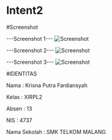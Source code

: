 # Intent2


#Screenshot

---Screenshot 1---
![Screenshot](Intent2/Screenshot_2016-10-09-11-27-04-939_id.sch.smktelkom_mlg.learn.intent2.png)



---Screenshot 2---
![Screenshot](Intent2/Screenshot_2016-10-09-11-27-29-246_id.sch.smktelkom_mlg.learn.intent2.png)



---Screenshot 3---
![Screenshot](Intent2/Screenshot_2016-10-09-11-27-33-083_id.sch.smktelkom_mlg.learn.intent2.png)



#IDENTITAS 

Nama : Krisna Putra Fardiansyah

Kelas : XIRPL2

Absen : 13

NIS : 4737

Nama Sekolah : SMK TELKOM MALANG
